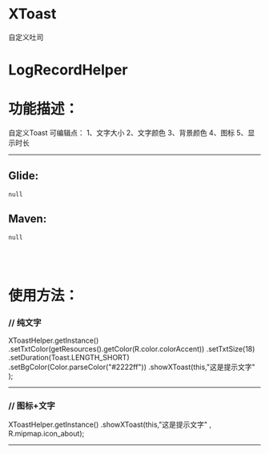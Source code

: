 # XToast
自定义吐司

# LogRecordHelper


# 功能描述：

自定义Toast
可编辑点：
1、文字大小
2、文字颜色
3、背景颜色
4、图标
5、显示时长

-------------------------------------------------------------------

## Glide:
```
null
```


## Maven:
```
null
```
<br><br>
# 使用方法：

 ### // 纯文字
 XToastHelper.getInstance()
             .setTxtColor(getResources().getColor(R.color.colorAccent))
             .setTxtSize(18)
             .setDuration(Toast.LENGTH_SHORT)
             .setBgColor(Color.parseColor("#2222ff"))
             .showXToast(this,"这是提示文字" );
 
 ---------
 
### // 图标+文字
 
  XToastHelper.getInstance()
              .showXToast(this,"这是提示文字" , R.mipmap.icon_about);
 
  ---------


